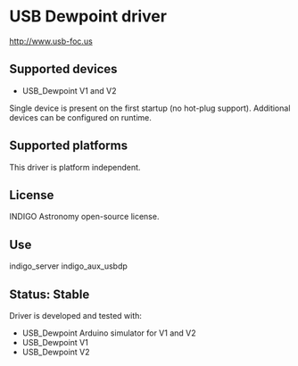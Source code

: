 # USB Dewpoint driver

http://www.usb-foc.us

## Supported devices
* USB_Dewpoint V1 and V2

Single device is present on the first startup (no hot-plug support). Additional devices can be configured on runtime.

## Supported platforms

This driver is platform independent.

## License

INDIGO Astronomy open-source license.

## Use

indigo_server indigo_aux_usbdp

## Status: Stable

Driver is developed and tested with:
* USB_Dewpoint Arduino simulator for V1 and V2
* USB_Dewpoint V1
* USB_Dewpoint V2
